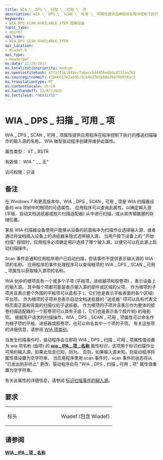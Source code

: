 ```yaml
---
title: WIA \_ DPS \_ 扫描 \_ 可用 \_ 项
description: WIA \_ DPS \_ SCAN \_ 可用 \_ 项属性提供应用程序在程序控制下执行的推送扫描操作的输入源的名称。 WIA 微型驱动程序创建并维护此属性。
keywords:
- WIA_DPS_SCAN_AVAILABLE_ITEM 图像设备
topic_type:
- apiref
api_name:
- WIA_DPS_SCAN_AVAILABLE_ITEM
api_location:
- Wiadef.h
api_type:
- HeaderDef
ms.date: 11/28/2017
ms.localizationpriority: medium
ms.openlocfilehash: 47f1ff1b1848ec7a6ecc544956e8bdc0531aa762
ms.sourcegitcommit: 418e6617e2a695c9cb4b37b5b60e264760858acd
ms.translationtype: MT
ms.contentlocale: zh-CN
ms.lasthandoff: 12/07/2020
ms.locfileid: "96831735"
---
```

# <a name="wia_dps_scan_available_item"></a>WIA \_ DPS \_ 扫描 \_ 可用 \_ 项


WIA \_ DPS \_ SCAN \_ 可用 \_ 项属性提供应用程序在程序控制下执行的推送扫描操作的输入源的名称。 WIA 微型驱动程序创建并维护此属性。

属性类型： VT \_ BSTR

有效值： WIA " \_ \_ 无"

访问权限：只读

<a name="remarks"></a>备注
-------

在 Windows 7 和更高版本中，WIA \_ DPS \_ SCAN \_ 可用 \_ 项是 WIA 扫描器设备的 wia 项树中的根项的可选属性。 应用程序可以查询此属性，以确定输入源 (平板、自动文档送纸器或胶片扫描适配器) 从中进行扫描，或从其传输数据的存储位置。

某些 WIA 扫描器设备使用户能够从设备的前面板中为扫描作业选择输入源，或者通过将文档插入设备上的进纸器来隐式选择输入源。 当用户按下设备上的 "开始扫描" 按钮时，应用程序必须确定用户选择了哪个输入源，以便它可以在此源上启动扫描操作。

Scan 事件会通知应用程序用户已启动扫描，但该事件不提供表示输入源的 WIA 项的名称。 应用程序的事件处理程序可以查询根项的 WIA \_ DPS \_ SCAN \_ 可用 \_ 项属性以获取输入源项的名称。

WIA 树中的根项具有一个或多个子项 (平板项、进纸器项和胶卷项) ，表示设备上的输入源。 其中每个项都可能是表示输入源的部件或区域的父项。 作为根项的子项并且表示整个外围的平板项可以具有子 (，它们也是表示平板表面的各个区域) 平台项。 作为根项的子项并且表示自动文档送纸器的 "送纸器" 项可以具有代表文档页面正面和背面的扫描仪的子送纸器。 作为根项的子项并且表示作为整体的胶卷扫描适配器的一个胶卷项可以具有子级 (，它们也是表示各个胶片帧) 的电影项。 根据用户请求的扫描操作，WIA \_ DPS \_ SCAN \_ 可用 \_ 项属性可以命名作为根子项的平板、进纸器或胶卷项，也可以命名其中一个项的子项。 有关这些项的详细信息，请参阅 [WIA 项类别](./wia-item-categories.md)。

当发生扫描事件时，驱动程序会立即将 WIA \_ DPS \_ 扫描 \_ 可用 \_ 项属性值设置为 wia 项名称 (由项) 的 [**wia \_ IPA \_ 项 \_ 名称**](wia-ipa-item-name.md) 属性标识，该项用于标识扫描作业可用的输入源，如果此信息已知，则为。 否则，如果输入源未知，则驱动程序将属性值设置为空字符串。 当应用程序使用 scan 事件时，scan 事件的状态将从 "已发出到非终止" 更改，驱动程序会将 "WIA \_ DPS \_ 扫描 \_ 可用 \_ 项" 属性值重置为空字符串。

有关此属性的详细信息，请参阅 [标识扫描事件的输入源](./identifying-the-input-source-for-a-scan-event.md)。

<a name="requirements"></a>要求
------------

<table>
<colgroup>
<col width="50%" />
<col width="50%" />
</colgroup>
<tbody>
<tr class="odd">
<td><p>标头</p></td>
<td>Wiadef (包含 Wiadef) </td>
</tr>
</tbody>
</table>

## <a name="see-also"></a>请参阅


[**WIA \_ IPA \_ 项 \_ 名称**](wia-ipa-item-name.md)

 

